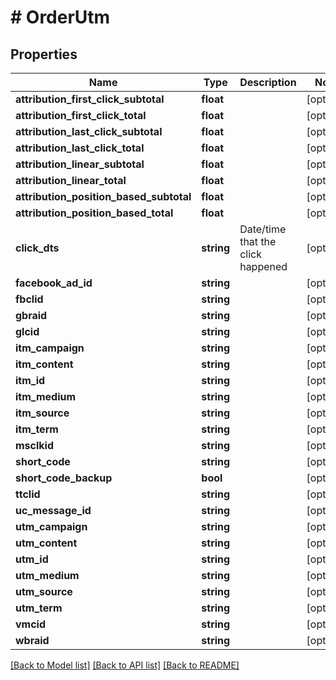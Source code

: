 # # OrderUtm

## Properties

Name | Type | Description | Notes
------------ | ------------- | ------------- | -------------
**attribution_first_click_subtotal** | **float** |  | [optional]
**attribution_first_click_total** | **float** |  | [optional]
**attribution_last_click_subtotal** | **float** |  | [optional]
**attribution_last_click_total** | **float** |  | [optional]
**attribution_linear_subtotal** | **float** |  | [optional]
**attribution_linear_total** | **float** |  | [optional]
**attribution_position_based_subtotal** | **float** |  | [optional]
**attribution_position_based_total** | **float** |  | [optional]
**click_dts** | **string** | Date/time that the click happened | [optional]
**facebook_ad_id** | **string** |  | [optional]
**fbclid** | **string** |  | [optional]
**gbraid** | **string** |  | [optional]
**glcid** | **string** |  | [optional]
**itm_campaign** | **string** |  | [optional]
**itm_content** | **string** |  | [optional]
**itm_id** | **string** |  | [optional]
**itm_medium** | **string** |  | [optional]
**itm_source** | **string** |  | [optional]
**itm_term** | **string** |  | [optional]
**msclkid** | **string** |  | [optional]
**short_code** | **string** |  | [optional]
**short_code_backup** | **bool** |  | [optional]
**ttclid** | **string** |  | [optional]
**uc_message_id** | **string** |  | [optional]
**utm_campaign** | **string** |  | [optional]
**utm_content** | **string** |  | [optional]
**utm_id** | **string** |  | [optional]
**utm_medium** | **string** |  | [optional]
**utm_source** | **string** |  | [optional]
**utm_term** | **string** |  | [optional]
**vmcid** | **string** |  | [optional]
**wbraid** | **string** |  | [optional]

[[Back to Model list]](../../README.md#models) [[Back to API list]](../../README.md#endpoints) [[Back to README]](../../README.md)
